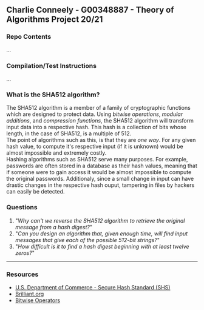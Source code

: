 ## Charlie Conneely - G00348887 - Theory of Algorithms Project 20/21

### **Repo Contents**
...

### **Compilation/Test Instructions**
...

### **What is the SHA512 algorithm?**
The SHA512 algorithm is a member of a family of cryptographic functions which are designed to protect data. Using *bitwise operations*, *modular additions*, and *compression functions*, the SHA512 algorithm will transform input data into a respective hash. This hash is a collection of bits whose length, in the case of SHA512, is a multiple of 512. <br>
The point of algorithms such as this, is that they are *one way*. For any given hash value, to compute it's respective input (if it is unknown) would be almost impossible and extremely costly. <br>
Hashing algorithms such as SHA512 serve many purposes. For example, passwords are often stored in a database as their hash values, meaning that if someone were to gain access it would be almost impossible to compute the original passwords. Additionaly, since a small change in input can have drastic changes in the respective hash ouput, tampering in files by hackers can easily be detected.        

### **Questions**
1. "*Why can't we reverse the SHA512 algorithm to retrieve the original message from a hash digest?*"<br>
1. "*Can you design an algorithm that, given enough time, will find input messages that give each of the possible 512-bit strings?*"
1. "*How difficult is it to find a hash digest beginning with at least twelve zeros?*"

***
### Resources
* [U.S. Department of Commerce - Secure Hash Standard (SHS)](https://nvlpubs.nist.gov/nistpubs/FIPS/NIST.FIPS.180-4.pdf)
* [Brilliant.org](https://brilliant.org/wiki/secure-hashing-algorithms/)
* [Bitwise Operators](https://www.javatpoint.com/bitwise-operator-in-c)
